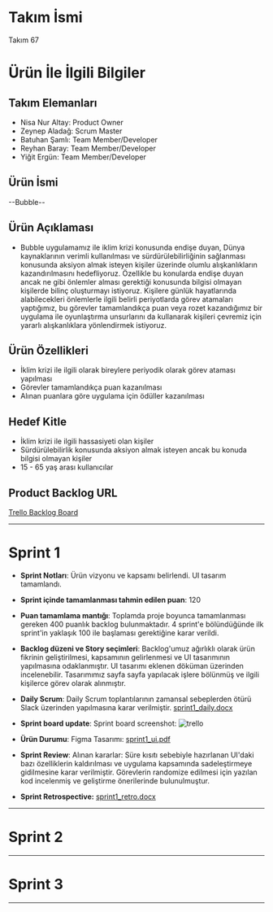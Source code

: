 # **Takım İsmi**

Takım 67

# Ürün İle İlgili Bilgiler

## Takım Elemanları

- Nisa Nur Altay: Product Owner
- Zeynep Aladağ: Scrum Master
- Batuhan Şamlı: Team Member/Developer
- Reyhan Baray: Team Member/Developer
- Yiğit Ergün: Team Member/Developer

## Ürün İsmi

--Bubble--

## Ürün Açıklaması

- Bubble uygulamamız ile iklim krizi konusunda endişe duyan, Dünya kaynaklarının verimli kullanılması ve sürdürülebilirliğinin sağlanması konusunda aksiyon almak isteyen kişiler üzerinde olumlu alışkanlıkların kazandırılmasını hedefliyoruz. Özellikle bu konularda endişe duyan ancak ne gibi önlemler alması gerektiği konusunda bilgisi olmayan kişilerde bilinç oluşturmayı istiyoruz. Kişilere günlük hayatlarında alabilecekleri önlemlerle ilgili belirli periyotlarda görev atamaları yaptığımız, bu görevler tamamlandıkça puan veya rozet kazandığımız bir uygulama ile oyunlaştırma unsurlarını da kullanarak kişileri çevremiz için yararlı alışkanlıklara yönlendirmek istiyoruz.

## Ürün Özellikleri

- İklim krizi ile ilgili olarak bireylere periyodik olarak görev ataması yapılması
- Görevler tamamlandıkça puan kazanılması
- Alınan puanlara göre uygulama için ödüller kazanılması

## Hedef Kitle

- İklim krizi ile ilgili hassasiyeti olan kişiler
- Sürdürülebilirlik konusunda aksiyon almak isteyen ancak bu konuda bilgisi olmayan kişiler
- 15 - 65 yaş arası kullanıcılar

## Product Backlog URL

[Trello Backlog Board](https://trello.com/invite/b/KbOgWVBk/eb087ffd1edc0f962c0da3b9d2e8250f/takim-67)

---

# Sprint 1

- **Sprint Notları**: Ürün vizyonu ve kapsamı belirlendi. UI tasarım tamamlandı.

- **Sprint içinde tamamlanması tahmin edilen puan**: 120

- **Puan tamamlama mantığı**: Toplamda proje boyunca tamamlanması gereken 400 puanlık backlog bulunmaktadır. 4 sprint'e bölündüğünde ilk sprint'in yaklaşık 100 ile başlaması gerektiğine karar verildi.

- **Backlog düzeni ve Story seçimleri**: Backlog'umuz ağırlıklı olarak ürün fikrinin geliştirilmesi, kapsamının gelirlenmesi ve UI tasarımının yapılmasına odaklanmıştır. UI tasarımı eklenen döküman üzerinden incelenebilir. Tasarımımız sayfa sayfa yapılacak işlere bölünmüş ve ilgili kişilerce görev olarak alınmıştır.

- **Daily Scrum**: Daily Scrum toplantılarının zamansal sebeplerden ötürü Slack üzerinden yapılmasına karar verilmiştir. [sprint1_daily.docx](https://github.com/zeyaladag/flutter_takim67/files/8654963/sprint1_daily.docx)

- **Sprint board update**: Sprint board screenshot: 
![trello](https://user-images.githubusercontent.com/59923643/167489132-8807033e-a7bd-4e31-bc70-af7f38404df1.PNG)


- **Ürün Durumu**: Figma Tasarımı: 
[sprint1_ui.pdf](https://github.com/zeyaladag/flutter_takim67/files/8654983/sprint1_ui.pdf)

- **Sprint Review**: 
Alınan kararlar: Süre kısıtı sebebiyle hazırlanan UI'daki bazı özelliklerin kaldırılması ve uygulama kapsamında sadeleştirmeye gidilmesine karar verilmiştir. Görevlerin randomize edilmesi için yazılan kod incelenmiş ve geliştirme önerilerinde bulunulmuştur.

- **Sprint Retrospective:**
 [sprint1_retro.docx](https://github.com/zeyaladag/flutter_takim67/files/8654747/sprint1_retro.docx)

---

# Sprint 2


---

# Sprint 3

---

